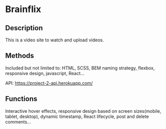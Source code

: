 # Brainflix #
## Description ##

This is a video site to watch and upload videos.

## Methods ##

Included but not limited to: HTML, SCSS, BEM naming strategy, flexbox, responsive design, javascript, React...

API: https://project-2-api.herokuapp.com/

## Functions ##

Interactive hover effects, responsive design based on screen sizes(mobile, tablet, desktop), dynamic timestamp, React lifecycle, post and delete comments...
